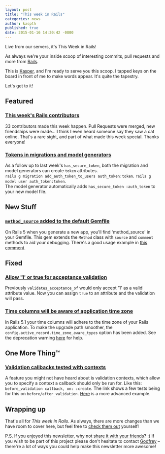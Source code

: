 ```yaml
---
layout: post
title: "This week in Rails"
categories: news
author: kaspth
published: true
date: 2015-01-16 14:30:42 -0800
---
```


Live from our servers, it's This Week in Rails!

As always we're your inside scoop of interesting commits, pull requests and more from [Rails](https://github.com/rails/rails).

This is [Kasper](https://twitter.com/kaspth), and I'm ready to serve you this scoop. I tapped keys on the board in front of me to make words appear. It's quite the tapestry.

Let's get to it!

## Featured

### [This week's Rails contributors](http://contributors.rubyonrails.org/contributors/in-time-window/this-week)

33 contributors made this week happen. Pull Requests were merged, new friendships were made... I think I even heard someone say they saw a cat online. That's a rare sight, and part of what made this week special. Thanks everyone!

### [Tokens in migrations and model generators](https://github.com/rails/rails/pull/18448)

As a follow up to last week's `has_secure_token`, both the migration and model generators can create `token` attributes.  
`rails g migration add_auth_token_to_users auth_token:token`. `rails g model user auth_token:token`.  
The model generator automatically adds `has_secure_token :auth_token` to your new model file.

## New Stuff

### [`method_source` added to the default Gemfile](https://github.com/rails/rails/commit/0b2e0528df36bcef4aca62b86f55e1ea85604cd8)

On Rails 5 when you generate a new app, you'll find 'method_source' in your Gemfile. This gem extends the `Method` class with `source` and `comment` methods to aid your debugging. There's a good usage example in [this comment](https://github.com/rails/rails/issues/18473#issuecomment-69682891).

## Fixed

### [Allow '1' or true for acceptance validation](https://github.com/rails/rails/pull/18439)

Previously `validates_acceptance_of` would only accept '1' as a valid attribute value. Now you can assign `true` to an attribute and the validation will pass.

### [Time columns will be aware of application time zone](https://github.com/rails/rails/pull/15726)

In Rails 5.1 your time columns will adhere to the time zone of your Rails application. To make the upgrade path smoother, the `config.active_record.time_zone_aware_types` option has been added. See the deprecation warning [here](https://github.com/rails/rails/blob/5cd3bbbb832b58d2a0092f527d83312df4271de7/activerecord/lib/active_record/attribute_methods/time_zone_conversion.rb#L74-L86) for help.

## One More Thing™

### [Validation callbacks tested with contexts](https://github.com/rails/rails/pull/18454)

A feature you might not have heard about is validation contexts, which allow you to specify a context a callback should only be run for. Like this: `before_validation callback, on: :create`. The link shows a few tests being for this on `before/after_validation`. [Here](https://gist.github.com/dhh/9672827) is a more advanced example.

## Wrapping up

That's all for _This week in Rails_. As always, there are more changes than we have room to cover here, but feel free to [check them out](https://github.com/rails/rails) yourself!

P.S. If you enjoyed this newsletter, why not [share it with your friends](http://rails-weekly.goodbits.io)? :) If you wish to be part of this project please don't hesitate to contact [Godfrey](mailto:godfrey@brewhouse.io) – there're a lot of ways you could help make this newsletter more awesome!



